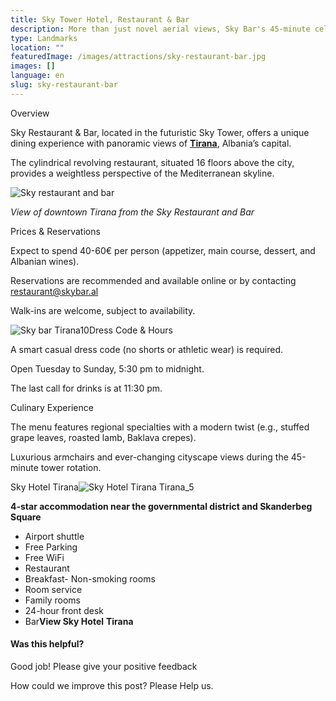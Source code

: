 ```yaml
---
title: Sky Tower Hotel, Restaurant & Bar
description: More than just novel aerial views, Sky Bar's 45-minute celestial rotation serves as metaphor for Albania's stark departure from isolationist rule towards an open society with expanded global horizons befitting its premium continental menu and interstellar interior.
type: Landmarks
location: ""
featuredImage: /images/attractions/sky-restaurant-bar.jpg
images: []
language: en
slug: sky-restaurant-bar
---
```


Overview

Sky Restaurant & Bar, located in the futuristic Sky Tower, offers a unique dining experience with panoramic views of [**Tirana**](https://albaniavisit.com/destinations/tirana/), Albania’s capital.

The cylindrical revolving restaurant, situated 16 floors above the city, provides a weightless perspective of the Mediterranean skyline.

![Sky restaurant and bar](https://eia476h758b.exactdn.com/wp-content/uploads/2023/11/Sky-Restaurant-Tirana-Downtown-Albania.jpeg "Sky Restaurant Tirana Downtown Albania")

*View of downtown Tirana from the Sky Restaurant and Bar*

Prices & Reservations

Expect to spend 40-60€ per person (appetizer, main course, dessert, and Albanian wines).

Reservations are recommended and available online or by contacting [restaurant@skybar.al](mailto:restaurant@skybar.al)

Walk-ins are welcome, subject to availability.

![Sky bar Tirana10](https://eia476h758b.exactdn.com/wp-content/uploads/2023/11/Sky-bar-Tirana10.jpg "Sky bar Tirana10")Dress Code & Hours

A smart casual dress code (no shorts or athletic wear) is required.

Open Tuesday to Sunday, 5:30 pm to midnight.

The last call for drinks is at 11:30 pm.

Culinary Experience

The menu features regional specialties with a modern twist (e.g., stuffed grape leaves, roasted lamb, Baklava crepes).

Luxurious armchairs and ever-changing cityscape views during the 45-minute tower rotation.

Sky Hotel Tirana![Sky Hotel Tirana Tirana_5](https://eia476h758b.exactdn.com/wp-content/uploads/2024/03/118433430.jpg "118433430")

**4-star accommodation near the governmental district and Skanderbeg Square**

-   Airport shuttle
-   Free Parking
-   Free WiFi
-   Restaurant
-   Breakfast-   Non-smoking rooms
-   Room service
-   Family rooms
-   24-hour front desk
-   Bar**View Sky Hotel** **Tirana**

#### Was this helpful?

 

Good job! Please give your positive feedback

How could we improve this post? Please Help us.